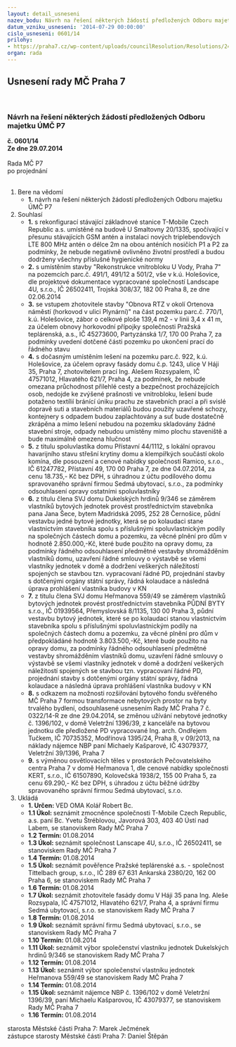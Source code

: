 ```yaml
---
layout: detail_usneseni
nazev_bodu: Návrh na řešení některých žádostí předložených Odboru majetku ÚMČ P7
datum_vzniku_usneseni: '2014-07-29 00:00:00'
cislo_usneseni: 0601/14
prilohy:
- https://praha7.cz/wp-content/uploads/councilResolution/Resolutions/24780/36-14-priloha_11_oma29072014.doc
organ: rada
---
```

<div id="ucUsn_pList" class="usn">
	<span><h2>Usnesení rady MČ Praha 7 </h2>
<br></span><div class="standBody">
<span><h3>Návrh na řešení některých žádostí předložených Odboru majetku ÚMČ P7</h3></span><div class="center">
		<strong>č. 0601/14</strong><br>
	</div>
<div class="center">
		<strong>Ze dne 29.07.2014</strong><br><br>
	</div>Rada MČ P7<br> po projednání<br><br><ol>
<li>Bere na vědomí<ul><li>
<strong>1.</strong> návrh na řešení některých žádostí předložených Odboru majetku ÚMČ P7</li></ul>
</li>
<li>Souhlasí<ul>
<li>
<strong>1.</strong> s rekonfigurací stávající základnové stanice T-Mobile Czech Republic a.s. umístěné na budově U Smaltovny 20/1335, spočívající v přesunu stávajících GSM antén a instalaci nových triplebendových LTE 800 MHz antén o délce 2m na obou anténích nosičích P1 a P2 za podmínky, že nebude negativně ovlivněno životní prostředí a budou dodrženy všechny příslušné hygienické normy</li>
<li>
<strong>2.</strong> s umístěním stavby "Rekonstrukce vnitrobloku U Vody, Praha 7" na pozemcích parc.č. 491/1, 491/12 a 501/2, vše v k.ú. Holešovice, dle projektové dokumentace vypracované společností Landscape 4U, s.r.o., IČ 26502411, Trojská 308/37, 182 00 Praha 8, ze dne 02.06.2014</li>
<li>
<strong>3.</strong> se vstupem zhotovitele stavby "Obnova RTZ v okolí Ortenova náměstí (horkovod v ulici Plynární)" na část pozemku parc.č. 770/1, k.ú. Holešovice, zábor o celkové ploše 139,4 m2 - v linii 3,4 x 41 m, za účelem obnovy horkovodní přípojky společnosti Pražská teplárenská, a.s., IČ 45273600, Partyzánská 1/7, 170 00 Praha 7, za podmínky uvedení dotčené části pozemku po ukončení prací do řádného stavu</li>
<li>
<strong>4.</strong> s dočasným umístěním lešení na pozemku parc.č. 922, k.ú. Holešovice, za účelem opravy fasády domu č.p. 1243, ulice V Háji 35, Praha 7, zhotovitelem prací Ing. Alešem Rozsypalem, IČ 47571012, Hlavatého 621/7, Praha 4, za podmínek, že nebude omezana průchodnost přilehlé cesty a bezpečnost procházejících osob, nedojde ke zvýšené prašnosti ve vnitrobloku, lešení bude potaženo textílií bránící úniku prachu ze stavebních prací a při svislé dopravě suti a stavebních materiálů budou použity uzavřené schozy, kontejnery s odpadem budou zaplachtovány a suť bude dostatečně zkrápěna a mimo lešení nebudou na pozemku skladovány žádné stavební stroje, odpady nebudou umístěny mimo plochu staveniště a bude maximálně omezena hlučnost </li>
<li>
<strong>5.</strong> z titulu spoluvlastíka domu Přístavní 44/1112, s lokální opravou havarijního stavu střešní krytiny domu a klempířkých součástí okolo komína, dle posouzení a cenové nabídky společnosti Ramico, s.r.o., IČ 61247782, Přístavní 49, 170 00 Praha 7, ze dne 04.07.2014, za cenu 18.735,- Kč bez DPH, s úhradnou z účtu podílového domu spravovaného správní firmou Sedmá ubytovací, s.r.o., za podmínky odsouhlasení opravy ostatními spoluvlastníky</li>
<li>
<strong>6.</strong> z titulu člena SVJ domu Dukelských hrdinů 9/346 se záměrem vlastníků bytových jednotek provést prostřednictvím stavebníka pana Jana Šece, bytem Madridská 2095, 252 28 Černošice, půdní vestavbu jedné bytové jednotky, která se po kolaudaci stane vlastnictvím stavebníka spolu s příslušnými spoluvlastnickým podíly na společných částech domu a pozemku, za věcné plnění pro dům v hodnotě 2.850.000,-Kč, které bude použito na opravy domu, za podmínky řádného odsouhlasení předmětné vestavby shromážděním vlastníků domu, uzavření řádné smlouvy o výstavbě se všemi vlastníky jednotek v domě a dodržení veškerých náležitostí spojených se stavbou tzn. vypracovaní řádné PD, projednání stavby s dotčenými orgány státní správy, řádná kolaudace a následná úprava prohlášení vlastníka budovy v KN</li>
<li>
<strong>7.</strong> z titulu člena SVJ domu Heřmanova 559/49 se záměrem vlastníků bytových jednotek provést prostřednictvím stavebníka PŮDNÍ BYTY s.r.o., IČ 01939564, Přemyslovská 8/1135, 130 00 Praha 3, půdní vestavbu bytový jednotek, které se po kolaudaci stanou vlastnictvím stavebníka spolu s příslušnými spoluvlastnickým podíly na společných částech domu a pozemku, za věcné plnění pro dům v předpokládáné hodnotě 3.803.500,-Kč, které bude použito na opravy domu, za podmínky řádného odsouhlasení předmětné vestavby shromážděním vlastníků domu, uzavření řádné smlouvy o výstavbě se všemi vlastníky jednotek v domě a dodržení veškerých náležitostí spojených se stavbou tzn. vypracovaní řádné PD, projednání stavby s dotčenými orgány státní správy, řádná kolaudace a následná úprava prohlášení vlastníka budovy v KN</li>
<li>
<strong>8.</strong> s odkazem na možnosti rozšiřování bytového fondu svěřeného MČ Praha 7 formou transformace nebytových prostor na byty trvalého bydlení, odsouhlasené usnesením Rady MČ Praha 7 č. 0322/14-R ze dne 29.04.2014,  se změnou užívání nebytové jednotky č. 1396/102, v domě Veletržní 1396/39, z kanceláře na bytovou jednotku dle předložené PD vypracované Ing. arch. Ondřejem Tučkem, IČ 70735352, Modřínová 1395/24, Praha 8, v 09/2013, na náklady nájemce NBP paní Michaely Kašparové, IČ 43079377, Veletržní 39/1396, Praha 7</li>
<li>
<strong>9.</strong> s výměnou osvětlovacích těles v prostorách Pečovatelského centra Praha 7 v domě Heřmanova 1, dle cenové nabídky společnosti KERT, s.r.o., IČ 61507890, Kolovečská 1938/2, 155 00 Praha 5, za cenu 69.290,- Kč bez DPH, s úhradou z účtu běžné údržby spravovaného správní firmou Sedmá ubytovací, s.r.o.      </li>
</ul>
</li>
<li>Ukládá<ul>
<li>
<strong>1. Určen: </strong>VED OMA Kolář Robert Bc.</li>
<li>
<strong>1.1 Úkol: </strong>seznámit zmocněnce společnosti T-Mobile Czech Republic, a.s. paní Bc. Yvetu Štréblovou, Javorová 303, 403 40 Ústí nad Labem, se stanoviskem Rady MČ Praha 7</li>
<li>
<strong>1.2 Termín: </strong>01.08.2014</li>
<li>
<strong>1.3 Úkol: </strong>seznámit společnost Lanscape 4U, s.r.o., IČ 26502411, se stanoviskem Rady MČ Praha 7</li>
<li>
<strong>1.4 Termín: </strong>01.08.2014</li>
<li>
<strong>1.5 Úkol: </strong>seznámit pověřence Pražské teplárenské a.s. - společnost Tittelbach group, s.r.o., IČ 289 67 631  Ankarská 2380/20, 162 00 Praha 6, se stanoviskem Rady MČ Praha 7</li>
<li>
<strong>1.6 Termín: </strong>01.08.2014</li>
<li>
<strong>1.7 Úkol: </strong>seznámit zhotovitele fasády domu V Háji 35 pana Ing. Aleše Rozsypala, IČ 47571012, Hlavatého 621/7, Praha 4,  a správní firmu Sedmá ubytovací, s.r.o. se stanoviskem Rady MČ Praha 7</li>
<li>
<strong>1.8 Termín: </strong>01.08.2014</li>
<li>
<strong>1.9 Úkol: </strong>seznámit správní firmu Sedmá ubytovací, s.r.o., se stanoviskem Rady MČ Praha 7</li>
<li>
<strong>1.10 Termín: </strong>01.08.2014</li>
<li>
<strong>1.11 Úkol: </strong>seznámit výbor společenství vlastníku jednotek Dukelských hrdinů 9/346 se stanoviskem Rady MČ Praha 7</li>
<li>
<strong>1.12 Termín: </strong>01.08.2014</li>
<li>
<strong>1.13 Úkol: </strong>seznámit výbor společenství vlastníku jednotek Heřmanova 559/49 se stanoviskem Rady MČ Praha 7</li>
<li>
<strong>1.14 Termín: </strong>01.08.2014</li>
<li>
<strong>1.15 Úkol: </strong>seznámit nájemce NBP č. 1396/102 v domě Veletržní 1396/39, paní Michaelu Kašparovou, IČ 43079377, se stanoviskem Rady MČ Praha 7</li>
<li>
<strong>1.16 Termín: </strong>01.08.2014</li>
</ul>
</li>
</ol>starosta Městské části Praha 7: Marek Ječmének<br>zástupce starosty Městské části Praha 7: Daniel Štěpán 
</div>
</div>